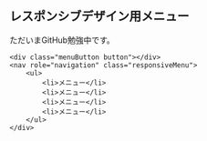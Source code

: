 ## レスポンシブデザイン用メニュー

ただいまGitHub勉強中です。

    <div class="menuButton button"></div>
    <nav role="navigation" class="responsiveMenu">
    	<ul>
    		<li>メニュー</li>
    		<li>メニュー</li>
			<li>メニュー</li>
    		<li>メニュー</li>
    	</ul>
    </div>